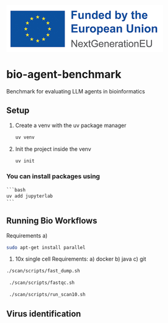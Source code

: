 ![Funded by Next Gen EU](image.png)

# bio-agent-benchmark

Benchmark for evaluating LLM agents in bioinformatics

## Setup

1. Create a venv with the uv package manager
    ```bash
    uv venv
    ```

2. Init the project inside the venv
    ```bash
    uv init
    ```

### You can install packages using
    ```bash
    uv add jupyterlab
    ```

## Running Bio Workflows

Requirements
 a) 
 ```bash
 sudo apt-get install parallel
 ```   

1. 10x single cell
Requirements:
 a) docker
 b) java
 c) git

```bash
./scan/scripts/fast_dump.sh
```

```bash
 ./scan/scripts/fastqc.sh
```

```bash
 ./scan/scripts/run_scan10.sh
```

## Virus identification
